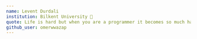 ```yaml
---
name: Levent Durdali
institution: Bilkent University 🚩
quote: Life is hard but when you are a programmer it becomes so much harder :) 
github_user: omerwwazap
---
```

